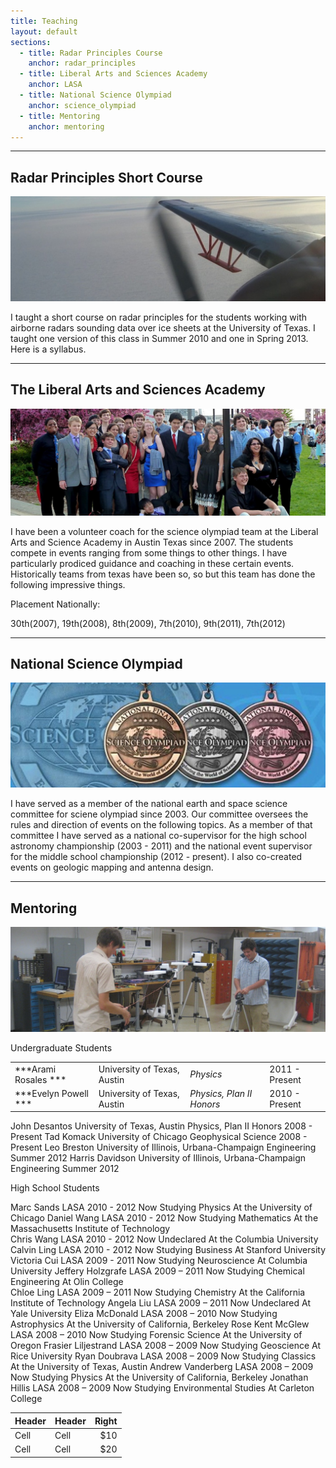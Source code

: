 ```yaml
---
title: Teaching
layout: default
sections: 
  - title: Radar Principles Course
    anchor: radar_principles
  - title: Liberal Arts and Sciences Academy
    anchor: LASA
  - title: National Science Olympiad
    anchor: science_olympiad
  - title: Mentoring
    anchor: mentoring
---
```


---

<a name="radar_principles"> </a>

## Radar Principles Short Course 
![Alt text](/images/antenna.jpg)

I taught a short course on radar principles for the students working with airborne radars sounding data over ice sheets at the University of Texas.  I taught one version of this class in Summer 2010 and one in Spring 2013.  Here is a syllabus.

---

<a name="LASA"></a>

## The Liberal Arts and Sciences Academy 

![Alt text](/images/lasa.jpg)

I have been a volunteer coach for the science olympiad team at the Liberal Arts and Science Academy in Austin Texas since 2007.  The students compete in events ranging from some things to other things.  I have particularly prodiced guidance and coaching in these certain events.  Historically teams from texas have been so, so but this team has done the following impressive things.

Placement Nationally: 

30th(2007), 19th(2008), 8th(2009), 7th(2010), 9th(2011), 7th(2012) 

---

<a name="science_olympiad"></a>

## National Science Olympiad

![Alt text](/images/national_medals.jpg)

I have served as a member of the national earth and space science committee for sciene olympiad since 2003.  Our committee oversees the rules and direction of events on the following topics.  As a member of that committee I have served as a national co-supervisor for the high school astronomy championship (2003 - 2011) and the national event supervisor for the middle school championship (2012 - present). I also co-created events on geologic mapping and antenna design.

---

<a name="mentoring"></a>

## Mentoring 

![Alt text](/images/mentoring.jpg)

Undergraduate Students

| | | | |
| --- | --- | --- | --- |
|***Arami Rosales   ***|University of Texas, Austin|*Physics*|2011 - Present|
|***Evelyn Powell   ***|University of Texas, Austin|*Physics, Plan II Honors*|2010 - Present|

John Desantos University of Texas, Austin Physics, Plan II Honors 2008 - Present
Tad Komack University of Chicago Geophysical Science 2008 - Present 
Leo Breston	University of Illinois, Urbana-Champaign Engineering Summer 2012 
Harris Davidson	University of Illinois, Urbana-Champaign Engineering Summer 2012

High School Students

Marc Sands LASA 2010 - 2012 Now Studying Physics At the University of Chicago
Daniel Wang LASA 2010 - 2012 Now Studying Mathematics At the Massachusetts Institute of Technology	
Chris Wang LASA 2010 - 2012	Now Undeclared At the Columbia University
Calvin Ling LASA 2010 - 2012 Now Studying Business At Stanford University	
Victoria Cui LASA 2009 - 2011 Now Studying Neuroscience At Columbia University
Jeffery Holzgrafe LASA 2009 – 2011 Now Studying Chemical Engineering At Olin College	
Chloe Ling LASA 2009 – 2011	Now Studying Chemistry At the California Institute of Technology
Angela Liu LASA 2009 – 2011	Now Undeclared At Yale University
Eliza McDonald LASA 2008 – 2010	Now Studying Astrophysics At the University of California, Berkeley
Rose Kent McGlew LASA 2008 – 2010 Now Studying Forensic Science At the University of Oregon	
Frasier Liljestrand LASA 2008 – 2009 Now Studying Geoscience At Rice University
Ryan Doubrava LASA 2008 – 2009 Now Studying Classics At the University of Texas, Austin
Andrew Vanderberg LASA 2008 – 2009 Now Studying Physics At the University of California, Berkeley
Jonathan Hillis LASA 2008 – 2009 Now Studying Environmental Studies At Carleton College

| Header | Header | Right  |
| ------ | ------ | -----: |
|  Cell  |  Cell  |   $10  |
|  Cell  |  Cell  |   $20  |
